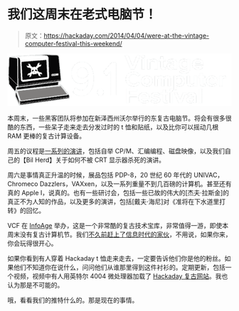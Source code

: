 # 我们这周末在老式电脑节！

> 原文：<https://hackaday.com/2014/04/04/were-at-the-vintage-computer-festival-this-weekend/>

![VCF](img/bf076e3118df02ef0018f903aab894bb.png)

本周末，一些黑客团队将参加在新泽西州沃尔举行的东复古电脑节。将会有很多很酷的东西，一些呆子走来走去分发过时的 t 恤和贴纸，以及比你可以摇动几根 RAM 更棒的复古计算设备。

周五的议程是[一系列的演讲](http://www.vintage.org/2014/east/session.php)，包括自举 CP/M、汇编编程、磁盘映像，以及我们自己的【Bil Herd】关于如何不被 CRT 显示器杀死的演讲。

周六是事情真正升温的时候，展品包括 PDP-8，20 世纪 60 年代的 UNIVAC，Chromeco Dazzlers，VAXxen，以及一系列重量不到几百磅的计算机。甚至还有真的 Apple I，说真的。也有一些研讨会，包括一些已故的伟大的[杰夫·拉斯金]的真正不为人知的作品，以及更多的演讲，包括[戴夫·海尼]对《准将在下水道里打转》的回忆。

VCF 在 [InfoAge](http://www.infoage.org/) 举办，这是一个非常酷的复古技术宝库，非常值得一游，即使本周末没有复古计算机节。我们[不久前赶上了信息时代的家伙](http://hackaday.com/2012/10/04/basking-in-the-vintage-glory-of-infoage/)，不用说，如果你来，你会玩得很开心。

如果你看到有人穿着 Hackaday t 恤走来走去，一定要告诉他们你是他的粉丝。如果他们不知道你在说什么，问问他们从谁那里得到这件衬衫的。定期更新，包括一个视频，视频中有人用英特尔 4004 微处理器加载了 [Hackaday 复古网站](http://retro.hackaday.com/)。我也认为那是不可能的。

哦，看看我们的推特什么的。那是现在的事情。